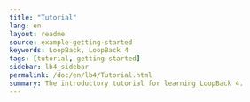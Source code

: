 ```yaml
---
title: "Tutorial"
lang: en
layout: readme
source: example-getting-started 
keywords: LoopBack, LoopBack 4 
tags: [tutorial, getting-started]
sidebar: lb4_sidebar
permalink: /doc/en/lb4/Tutorial.html
summary: The introductory tutorial for learning LoopBack 4.
---
```

